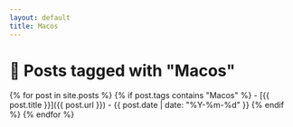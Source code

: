 ```yaml
---
layout: default
title: Macos
---
```


# 📝 Posts tagged with "Macos"

{% for post in site.posts %}
  {% if post.tags contains "Macos" %}
    - [{{ post.title }}]({{ post.url }}) - {{ post.date | date: "%Y-%m-%d" }}
  {% endif %}
{% endfor %}

